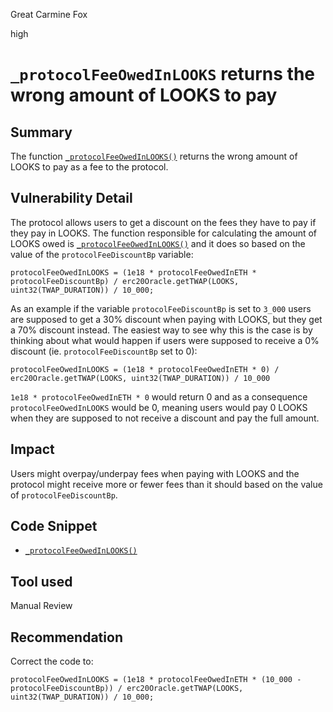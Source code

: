 Great Carmine Fox

high

# `_protocolFeeOwedInLOOKS` returns the wrong amount of LOOKS to pay

## Summary
The function [`_protocolFeeOwedInLOOKS()`](https://github.com/sherlock-audit/2024-01-looksrare/blob/main/contracts-yolo/contracts/YoloV2.sol#L1669-L1676) returns the wrong amount of LOOKS to pay as a fee to the protocol.

## Vulnerability Detail
The protocol allows users to get a discount on the fees they have to pay if they pay in LOOKS. The function responsible for calculating the amount of LOOKS owed is [`_protocolFeeOwedInLOOKS()`](https://github.com/sherlock-audit/2024-01-looksrare/blob/main/contracts-yolo/contracts/YoloV2.sol#L1669-L1676) and it does so based on the value of the `protocolFeeDiscountBp` variable:
```solidity
protocolFeeOwedInLOOKS = (1e18 * protocolFeeOwedInETH * protocolFeeDiscountBp) / erc20Oracle.getTWAP(LOOKS, uint32(TWAP_DURATION)) / 10_000;
```

As an example if the variable `protocolFeeDiscountBp` is set to `3_000` users are supposed to get a 30% discount when paying with LOOKS, but they get a 70% discount instead. The easiest way to see why this is the case is by thinking about what would happen if users were supposed to receive a 0% discount (ie. `protocolFeeDiscountBp` set to 0):
```solidity
protocolFeeOwedInLOOKS = (1e18 * protocolFeeOwedInETH * 0) / erc20Oracle.getTWAP(LOOKS, uint32(TWAP_DURATION)) / 10_000
```

`1e18 * protocolFeeOwedInETH * 0` would return 0 and as a consequence `protocolFeeOwedInLOOKS` would be 0, meaning users would pay 0 LOOKS when they are supposed to not receive a discount and pay the full amount.

## Impact

Users might overpay/underpay fees when paying with LOOKS and the protocol might receive more or fewer fees than it should based on the value of `protocolFeeDiscountBp`. 

## Code Snippet
- [`_protocolFeeOwedInLOOKS()`](https://github.com/sherlock-audit/2024-01-looksrare/blob/main/contracts-yolo/contracts/YoloV2.sol#L1669-L1676)
## Tool used

Manual Review

## Recommendation

Correct the code to:
```solidity
protocolFeeOwedInLOOKS = (1e18 * protocolFeeOwedInETH * (10_000 - protocolFeeDiscountBp)) / erc20Oracle.getTWAP(LOOKS, uint32(TWAP_DURATION)) / 10_000;
```
